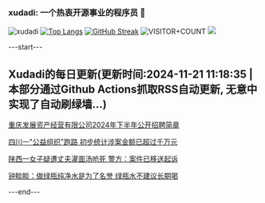 ### xudadi: 一个热衷开源事业的程序员 👋

![xudadi](https://github-readme-stats-git-masterorgs-github-readme-stats-team.vercel.app/api?username=xudadi)
[![Top Langs](https://github-readme-stats.vercel.app/api/top-langs/?username=xudadi)](https://github.com/anuraghazra/github-readme-stats)
[![GitHub Streak](https://streak-stats.demolab.com?user=xudadi&locale=zh_Hans)](https://git.io/streak-stats)
![VISITOR+COUNT](https://komarev.com/ghpvc/?username=xudadi&label=VISITOR+COUNT)
![](https://raw.githubusercontent.com/xudadi/xudadi/main/assets/github-contribution-grid-snake.svg)


---start---

## Xudadi的每日更新(更新时间:2024-11-21 11:18:35 | 本部分通过Github Actions抓取RSS自动更新, 无意中实现了自动刷绿墙...)

[重庆发展资产经营有限公司2024年下半年公开招聘简章](https://www.gongkaoleida.com/article/2201905)

[四川一"公益组织"跑路 初步统计涉案金额已超过千万元](https://m.163.com/news/article/JHFAV6RE0514BE2Q.html)

[陕西一女子疑遭丈夫灌面汤呛死 警方：案件已移送起诉](https://m.163.com/news/article/JHFL3H9R051492T3.html)

[钟睒睒：做绿瓶纯净水是为了名誉 绿瓶水不建议长期喝](https://m.163.com/news/article/JHF01L960530JPVV.html)

---end---
